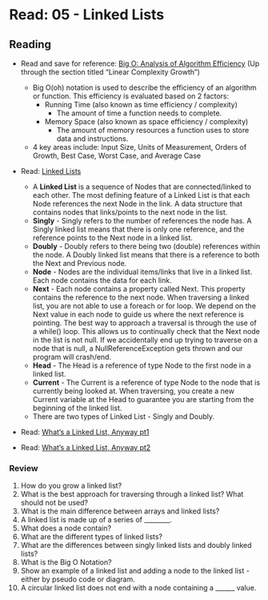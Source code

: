 # Read: 05 - Linked Lists

## Reading

* Read and save for reference: [Big O: Analysis of Algorithm Efficiency](https://codefellows.github.io/common_curriculum/data_structures_and_algorithms/Code_401/class-05/resources/big_oh.html) (Up through the section titled “Linear Complexity Growth”)
  * Big O(oh) notation is used to describe the efficiency of an algorithm or function. This efficiency is evaluated based on 2 factors:
    * Running Time (also known as time efficiency / complexity)
      * The amount of time a function needs to complete.
    * Memory Space (also known as space efficiency / complexity)
      * The amount of memory resources a function uses to store data and instructions.
  * 4 key areas include: Input Size, Units of Measurement, Orders of Growth, Best Case, Worst Case, and Average Case  

* Read: [Linked Lists](https://codefellows.github.io/common_curriculum/data_structures_and_algorithms/Code_401/class-05/resources/singly_linked_list.html)

  * A **Linked List** is a sequence of Nodes that are connected/linked to each other. The most defining feature of a Linked List is that each Node references the next Node in the link. A data structure that contains nodes that links/points to the next node in the list.
  * **Singly** - Singly refers to the number of references the node has. A Singly linked list means that there is only one reference, and the reference points to the Next node in a linked list.
  * **Doubly** - Doubly refers to there being two (double) references within the node. A Doubly linked list means that there is a reference to both the Next and Previous node.
  * **Node** - Nodes are the individual items/links that live in a linked list. Each node contains the data for each link.
  * **Next** - Each node contains a property called Next. This property contains the reference to the next node. When traversing a linked list, you are not able to use a foreach or for loop. We depend on the Next value in each node to guide us where the next reference is pointing. The best way to approach a traversal is through the use of a while() loop. This allows us to continually check that the Next node in the list is not null. If we accidentally end up trying to traverse on a node that is null, a NullReferenceException gets thrown and our program will crash/end.
  * **Head** - The Head is a reference of type Node to the first node in a linked list.
  * **Current** - The Current is a reference of type Node to the node that is currently being looked at. When traversing, you create a new Current variable at the Head to guarantee you are starting from the beginning of the linked list.
  * There are two types of Linked List - Singly and Doubly. 
* Read: [What’s a Linked List, Anyway pt1](https://medium.com/basecs/whats-a-linked-list-anyway-part-1-d8b7e6508b9d)
* Read: [What’s a Linked List, Anyway pt2](https://medium.com/basecs/whats-a-linked-list-anyway-part-2-131d96f71996)

### Review

1. How do you grow a linked list?
2. What is the best approach for traversing through a linked list? What should not be used?
3. What is the main difference between arrays and linked lists?
4. A linked list is made up of a series of ________.
5. What does a node contain?
6. What are the different types of linked lists?
7. What are the differences between singly linked lists and doubly linked lists?
8. What is the Big O Notation?
9. Show an example of a linked list and adding a node to the linked list - either by pseudo code or diagram.
10. A circular linked list does not end with a node containing a  ______ value.
